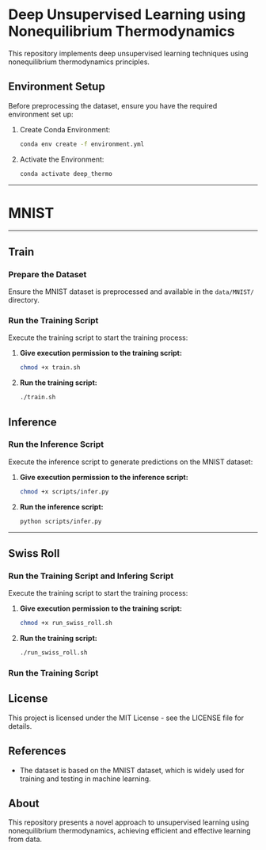 # Deep Unsupervised Learning using Nonequilibrium Thermodynamics

This repository implements deep unsupervised learning techniques using nonequilibrium thermodynamics principles. 

## Environment Setup

Before preprocessing the dataset, ensure you have the required environment set up:

1. Create Conda Environment:  
   ```bash
   conda env create -f environment.yml
   ```
2. Activate the Environment:  
   ```bash
   conda activate deep_thermo
   ```

---
# MNIST
---

## Train

### Prepare the Dataset

Ensure the MNIST dataset is preprocessed and available in the `data/MNIST/` directory.


### Run the Training Script

Execute the training script to start the training process:

1. **Give execution permission to the training script:**  
   ```bash
   chmod +x train.sh
   ```
2. **Run the training script:**  
   ```bash
   ./train.sh
   ```

## Inference

### Run the Inference Script

Execute the inference script to generate predictions on the MNIST dataset:

1. **Give execution permission to the inference script:**  
   ```bash
   chmod +x scripts/infer.py
   ```
2. **Run the inference script:**  
   ```bash
   python scripts/infer.py
   ```

---
Swiss Roll
---

### Run the Training Script and Infering Script

Execute the training script to start the training process:

1. **Give execution permission to the training script:**  
   ```bash
   chmod +x run_swiss_roll.sh
   ```
2. **Run the training script:**  
   ```bash
   ./run_swiss_roll.sh
   ```

### Run the Training Script

## License

This project is licensed under the MIT License - see the LICENSE file for details.

## References

- The dataset is based on the MNIST dataset, which is widely used for training and testing in machine learning.

## About

This repository presents a novel approach to unsupervised learning using nonequilibrium thermodynamics, achieving efficient and effective learning from data.
